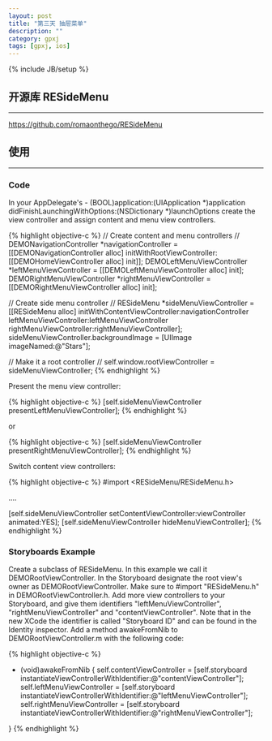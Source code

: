 ```yaml
---
layout: post
title: "第三天 抽屉菜单"
description: ""
category: gpxj
tags: [gpxj, ios]
---
```

{% include JB/setup %}

## 开源库 RESideMenu
---

<https://github.com/romaonthego/RESideMenu>

## 使用
---

### Code

In your AppDelegate's - (BOOL)application:(UIApplication \*)application didFinishLaunchingWithOptions:(NSDictionary \*)launchOptions create the view controller and assign content and menu view controllers.

{% highlight objective-c %}
// Create content and menu controllers
//
DEMONavigationController *navigationController = [[DEMONavigationController alloc] initWithRootViewController:[[DEMOHomeViewController alloc] init]];
DEMOLeftMenuViewController *leftMenuViewController = [[DEMOLeftMenuViewController alloc] init];
DEMORightMenuViewController *rightMenuViewController = [[DEMORightMenuViewController alloc] init];

// Create side menu controller
//
RESideMenu *sideMenuViewController = [[RESideMenu alloc] initWithContentViewController:navigationController
leftMenuViewController:leftMenuViewController
rightMenuViewController:rightMenuViewController];
sideMenuViewController.backgroundImage = [UIImage imageNamed:@"Stars"];

// Make it a root controller
//
self.window.rootViewController = sideMenuViewController;
{% endhighlight %}

Present the menu view controller:

{% highlight objective-c %}
[self.sideMenuViewController presentLeftMenuViewController];
{% endhighlight %}

or

{% highlight objective-c %}
[self.sideMenuViewController presentRightMenuViewController];
{% endhighlight %}

Switch content view controllers:

{% highlight objective-c %}
#import <RESideMenu/RESideMenu.h>

....

[self.sideMenuViewController setContentViewController:viewController animated:YES];
[self.sideMenuViewController hideMenuViewController];
{% endhighlight %}

### Storyboards Example

Create a subclass of RESideMenu. In this example we call it DEMORootViewController.
In the Storyboard designate the root view's owner as DEMORootViewController.
Make sure to #import "RESideMenu.h" in DEMORootViewController.h.
Add more view controllers to your Storyboard, and give them identifiers "leftMenuViewController", "rightMenuViewController" and "contentViewController". Note that in the new XCode the identifier is called "Storyboard ID" and can be found in the Identity inspector.
Add a method awakeFromNib to DEMORootViewController.m with the following code:

{% highlight objective-c %}
- (void)awakeFromNib
{
     self.contentViewController = [self.storyboard instantiateViewControllerWithIdentifier:@"contentViewController"];
     self.leftMenuViewController = [self.storyboard instantiateViewControllerWithIdentifier:@"leftMenuViewController"];
     self.rightMenuViewController = [self.storyboard instantiateViewControllerWithIdentifier:@"rightMenuViewController"];

}
{% endhighlight %}


